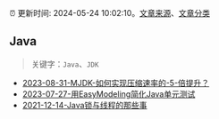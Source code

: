 :alarm_clock: 更新时间: 2024-05-24 10:02:10。[文章来源](/README.md)、[文章分类](/TAGS.md)

## Java


> 关键字：`Java`、`JDK`



- [2023-08-31-MJDK-如何实现压缩速率的-5-倍提升？](https://tech.meituan.com/2023/08/31/meituan-mjdk-mzlib.html) 
- [2023-07-27-用EasyModeling简化Java单元测试](https://insights.thoughtworks.cn/simplify-java-unit-test-data-preparation-with-easymodeling/) 
- [2021-12-14-Java锁与线程的那些事](https://tech.youzan.com/javasuo-yu-xian-cheng-de-na-xie-shi/) 
